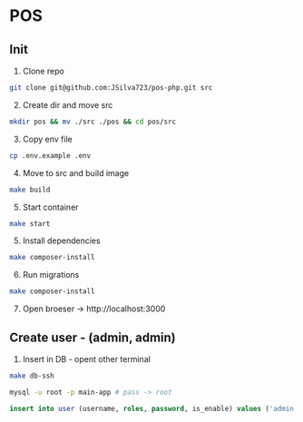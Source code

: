 # POS

## Init
1. Clone repo
```sh 
git clone git@github.com:JSilva723/pos-php.git src
```
2. Create dir and move src
```sh
mkdir pos && mv ./src ./pos && cd pos/src
```
3. Copy env file
```sh
cp .env.example .env
```
4. Move to src and build image
```sh
make build
```
5. Start container
```sh
make start
```
5. Install dependencies
```sh
make composer-install
```
6. Run migrations
```sh
make composer-install
```
7. Open broeser -> http://localhost:3000

## Create user - (admin, admin)
1. Insert in DB - opent other terminal
```sh
make db-ssh
```
```sh
mysql -u root -p main-app # pass -> root
```
```sql
insert into user (username, roles, password, is_enable) values ('admin', '["ROLE_USER"]' , '$2y$13$O6TxZOXywpOYKmgzc1Zn4uU9dtvCMWlHT1p/8.aFRYn2k7AidSOPO', 1);
```